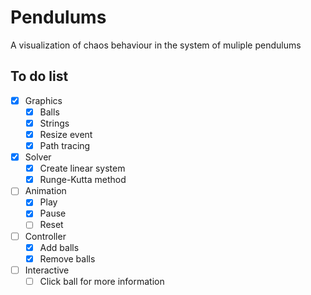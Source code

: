 # Pendulums

A visualization of chaos behaviour in the system of muliple pendulums

## To do list

- [x] Graphics
  - [x] Balls
  - [x] Strings
  - [x] Resize event
  - [x] Path tracing
- [x] Solver
  - [x] Create linear system
  - [x] Runge-Kutta method
- [ ] Animation
  - [x] Play
  - [x] Pause
  - [ ] Reset
- [ ] Controller
  - [x] Add balls
  - [x] Remove balls
- [ ] Interactive
  - [ ] Click ball for more information
